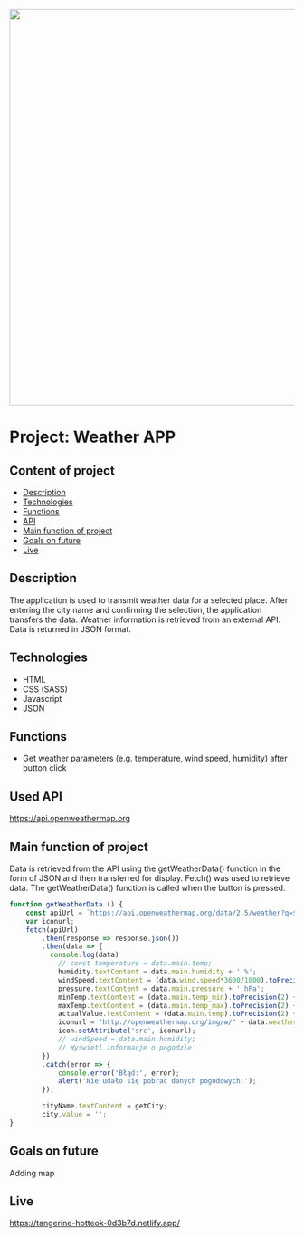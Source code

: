 <img src="https://github.com/Dawid2502/weather-app/assets/116349234/7349b2f5-bb41-48a7-b876-fe3ed9b9948b" width="700"></img>

# Project: Weather APP

## Content of project

* [Description](#description)
* [Technologies](#technologies)
* [Functions](#functions)
* [API](#api)
* [Main function of project](#main-function-of-project)
* [Goals on future](#goals-on-future)
* [Live](#live)

## Description
The application is used to transmit weather data for a selected place. After entering the city name and confirming the selection, the application transfers the data. Weather information is retrieved from an external API. Data is returned in JSON format.

## Technologies
* HTML
* CSS (SASS)
* Javascript
* JSON

## Functions
* Get weather parameters (e.g. temperature, wind speed, humidity) after button click

## Used API

https://api.openweathermap.org

## Main function of project

Data is retrieved from the API using the getWeatherData() function in the form of JSON and then transferred for display. Fetch() was used to retrieve data. The getWeatherData() function is called when the button is pressed.

```javascript
function getWeatherData () {
    const apiUrl = `https://api.openweathermap.org/data/2.5/weather?q=${getCity}&appid=${apiKey}&units=metric`;
    var iconurl;
    fetch(apiUrl)
        .then(response => response.json())
        .then(data => {
          console.log(data)
            // const temperature = data.main.temp;
            humidity.textContent = data.main.humidity + ' %';
            windSpeed.textContent = (data.wind.speed*3600/1000).toPrecision(2) + ' km/h';
            pressure.textContent = data.main.pressure + ' hPa';
            minTemp.textContent = (data.main.temp_min).toPrecision(2) + ' °C';
            maxTemp.textContent = (data.main.temp_max).toPrecision(2) + ' °C';
            actualValue.textContent = (data.main.temp).toPrecision(2) + ' °C';
            iconurl = "http://openweathermap.org/img/w/" + data.weather[0].icon + ".png";
            icon.setAttribute('src', iconurl);
            // windSpeed = data.main.humidity;
            // Wyświetl informacje o pogodzie
        })
        .catch(error => {
            console.error('Błąd:', error);
            alert('Nie udało się pobrać danych pogodowych.');
        });

        cityName.textContent = getCity;
        city.value = '';
}
```

## Goals on future

Adding map 

## Live
https://tangerine-hotteok-0d3b7d.netlify.app/
